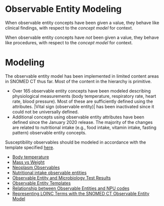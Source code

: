 # Observable Entity Modeling

When observable entity concepts have been given a value, they behave like clinical findings, with respect to the  _concept model_ for context.

When observable entity concepts have _not_ been given a value, they behave like procedures, with respect to the  _concept_  _model_ for context.

# Modeling

The observable entity model has been implemented in limited content areas in SNOMED CT thus far. Most of the content in the hierarchy is primitive. 

  * Over 165 observable entity concepts have been modeled describing physiological measurements (body temperature, respiratory rate, heart rate, blood pressure). Most of these are sufficiently defined using the attributes. |Vital sign (observable entity)| has been inactivated since it could not be universally defined.
  * Additional concepts using observable entity attributes have been defined since the January 2020 release. The majority of the changes are related to nutritional intake (e.g., food intake, vitamin intake, fasting pattern) observable entity concepts. 

Susceptibility observables should be modeled in accordance with the template specified [here](https://prod-confluence.ihtsdotools.org/display/SCTEMPLATES/Susceptibility+observable+%28observable+entity%29+-+v2.0).

  

  * [Body temperature](Body-temperature_174690616.html)
  * [Mass vs Weight](Mass-vs-Weight_174690615.html)
  * [Neoplasm Observables](Neoplasm-Observables_174690611.html)
  * [Nutritional intake observable entities](Nutritional-intake-observable-entities_174690604.html)
  * [Observable Entity and Microbiology Test Results](Observable-Entity-and-Microbiology-Test-Results_174690601.html)
  * [Observable Entity Templates](Observable-Entity-Templates_174690610.html)
  * [Relationship between Observable Entities and NPU codes](Relationship-between-Observable-Entities-and-NPU-codes_174690602.html)
  * [Representing LOINC Terms with the SNOMED CT Observable Entity Model](Representing-LOINC-Terms-with-the-SNOMED-CT-Observable-Entity-Model_174690603.html)

